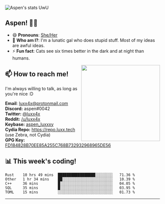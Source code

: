 ![Aspen's stats UwU](https://github-readme-stats.vercel.app/api?username=aspenluxxxy&show_icons=true&theme=onedark)

## Aspen! 🏳️‍⚧️

 - 😄 **Pronouns**: [She/Her](https://www.mypronouns.org/she-her)
 - 👩 **Who am I?**: I'm a lunatic gal who does stupid stuff. Most of my ideas are awful ideas.  
 - ⚡ **Fun fact**: <!--START_SECTION:catfact-->Cats see six times better in the dark and at night than humans.<!--END_SECTION:catfact-->
 
<img align="right" src="https://raw.githubusercontent.com/aspenluxxxy/aspenluxxxy/master/crab.jpg" width="256px" height="247px" />  

## 📫 How to reach me!
I'm always willing to talk, as long as you're nice :D

**Email**: luxx4x@protonmail.com  
**Discord:** aspen#0042  
**Twitter:** [@luxx4x](https://twitter.com/luxx4x)  
**Reddit:** [/u/luxx4x](https://reddit.com/user/luxx4x/)  
**Keybase:** [aspen_luxxxy](https://keybase.io/aspen_luxxxy)  
**Cydia Repo:** https://repo.luxx.tech (use Zebra, not Cydia)  
**GPG Key:** [FD184828B70EE85A255C768B732932968965DE56](https://aspenuwu.me/aspen-public.asc)

## 📊 **This week's coding!**
<!--START_SECTION:waka-->
```text
Rust    10 hrs 49 mins  █████████████████░░░░░░░░   71.36 % 
Other   1 hr 34 mins    ██░░░░░░░░░░░░░░░░░░░░░░░   10.39 % 
C++     36 mins         █░░░░░░░░░░░░░░░░░░░░░░░░   04.05 % 
SQL     35 mins         █░░░░░░░░░░░░░░░░░░░░░░░░   03.95 % 
TOML    15 mins         ░░░░░░░░░░░░░░░░░░░░░░░░░   01.73 %
```
<!--END_SECTION:waka-->

-------
